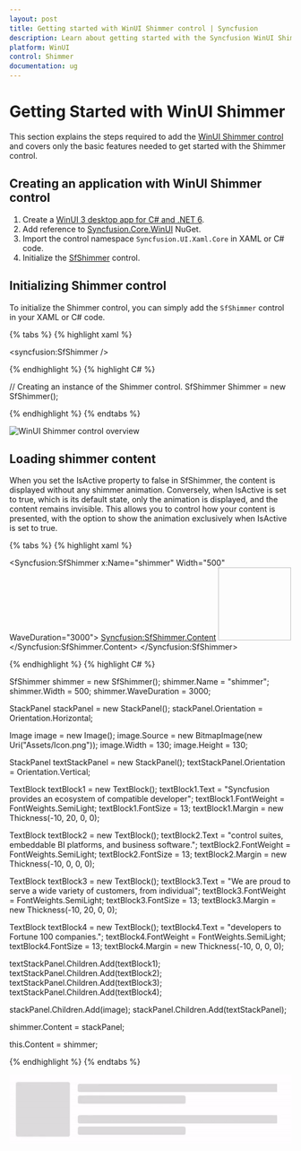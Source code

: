```yaml
---
layout: post
title: Getting started with WinUI Shimmer control | Syncfusion
description: Learn about getting started with the Syncfusion WinUI Shimmer(SfShimmer) control and its basic features here.
platform: WinUI
control: Shimmer
documentation: ug
---
```


# Getting Started with WinUI Shimmer

This section explains the steps required to add the [WinUI Shimmer control](https://www.syncfusion.com/winui-controls/shimmer) and covers only the basic features needed to get started with the Shimmer control.

## Creating an application with WinUI Shimmer control

1. Create a [WinUI 3 desktop app for C# and .NET 6](https://docs.microsoft.com/en-us/windows/apps/winui/winui3/get-started-winui3-for-desktop).
2. Add reference to [Syncfusion.Core.WinUI](https://www.nuget.org/packages/Syncfusion.Core.WinUI) NuGet. 
3. Import the control namespace `Syncfusion.UI.Xaml.Core` in XAML or C# code.
4. Initialize the [SfShimmer](https://help.syncfusion.com/cr/winui/Syncfusion.UI.Xaml.Core.SfShimmer.html) control.

## Initializing Shimmer control 

To initialize the Shimmer control, you can simply add the `SfShimmer` control in your XAML or C# code.

{% tabs %}
{% highlight xaml %}

<Window
    x:Class="GettingStarted.MainWindow"
    xmlns="http://schemas.microsoft.com/winfx/2006/xaml/presentation"
    xmlns:x="http://schemas.microsoft.com/winfx/2006/xaml"
    xmlns:local="using:GettingStarted"
    xmlns:d="http://schemas.microsoft.com/expression/blend/2008"
    xmlns:mc="http://schemas.openxmlformats.org/markup-compatibility/2006" 
    xmlns:syncfusion="using:Syncfusion.UI.Xaml.Core"
    mc:Ignorable="d">
    <Grid>
        <syncfusion:SfShimmer />
    </Grid>
</Window>

{% endhighlight %} 
{% highlight C# %}

// Creating an instance of the Shimmer control.
SfShimmer Shimmer = new SfShimmer();
           
{% endhighlight %}
{% endtabs %}

![WinUI Shimmer control overview](Shimmer_Images/winui_shimmer_getting_started.gif)

## Loading shimmer content

When you set the IsActive property to false in SfShimmer, the content is displayed without any shimmer animation. Conversely, when IsActive is set to true, which is its default state, only the animation is displayed, and the content remains invisible. This allows you to control how your content is presented, with the option to show the animation exclusively when IsActive is set to true.

{% tabs %}
{% highlight xaml %}

<Syncfusion:SfShimmer x:Name="shimmer" Width="500" WaveDuration="3000">
    <Syncfusion:SfShimmer.Content>
        <StackPanel Orientation="Horizontal">
            <Image Source="Assets/Icon.png" Width="130" Height="130"/>
            <StackPanel Orientation="Vertical">
                <TextBlock Text="Syncfusion provides an ecosystem of compatible developer" FontWeight="SemiLight" FontSize="13"  Margin="-10,20,0,0"/>
                <TextBlock Text="control suites, embeddable BI platforms, and business software." FontWeight="SemiLight" FontSize="13" Margin="-10,0,0,0" />
                <TextBlock Text="We are proud to serve a wide variety of customers, from individual" FontWeight="SemiLight" FontSize="13" Margin="-10,20,0,0" />
                <TextBlock Text="developers to Fortune 100 companies." FontWeight="SemiLight" FontSize="13" Margin="-10,0,0,0" />
            </StackPanel>
        </StackPanel>
    </Syncfusion:SfShimmer.Content>
</Syncfusion:SfShimmer>

{% endhighlight %} 
{% highlight C# %}

SfShimmer shimmer = new SfShimmer();
shimmer.Name = "shimmer";
shimmer.Width = 500;
shimmer.WaveDuration = 3000;

StackPanel stackPanel = new StackPanel();
stackPanel.Orientation = Orientation.Horizontal;

Image image = new Image();
image.Source = new BitmapImage(new Uri("Assets/Icon.png"));
image.Width = 130;
image.Height = 130;

StackPanel textStackPanel = new StackPanel();
textStackPanel.Orientation = Orientation.Vertical;

TextBlock textBlock1 = new TextBlock();
textBlock1.Text = "Syncfusion provides an ecosystem of compatible developer";
textBlock1.FontWeight = FontWeights.SemiLight;
textBlock1.FontSize = 13;
textBlock1.Margin = new Thickness(-10, 20, 0, 0);

TextBlock textBlock2 = new TextBlock();
textBlock2.Text = "control suites, embeddable BI platforms, and business software.";
textBlock2.FontWeight = FontWeights.SemiLight;
textBlock2.FontSize = 13;
textBlock2.Margin = new Thickness(-10, 0, 0, 0);

TextBlock textBlock3 = new TextBlock();
textBlock3.Text = "We are proud to serve a wide variety of customers, from individual";
textBlock3.FontWeight = FontWeights.SemiLight;
textBlock3.FontSize = 13;
textBlock3.Margin = new Thickness(-10, 20, 0, 0);

TextBlock textBlock4 = new TextBlock();
textBlock4.Text = "developers to Fortune 100 companies.";
textBlock4.FontWeight = FontWeights.SemiLight;
textBlock4.FontSize = 13;
textBlock4.Margin = new Thickness(-10, 0, 0, 0);

textStackPanel.Children.Add(textBlock1);
textStackPanel.Children.Add(textBlock2);
textStackPanel.Children.Add(textBlock3);
textStackPanel.Children.Add(textBlock4);

stackPanel.Children.Add(image);
stackPanel.Children.Add(textStackPanel);

shimmer.Content = stackPanel;

this.Content = shimmer;

{% endhighlight %}
{% endtabs %}

![WinUI Shimmer control Content](Shimmer_Images/winui_shimmer_content.gif)